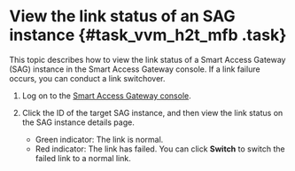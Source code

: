 # View the link status of an SAG instance {#task_vvm_h2t_mfb .task}

This topic describes how to view the link status of a Smart Access Gateway \(SAG\) instance in the Smart Access Gateway console. If a link failure occurs, you can conduct a link switchover.

1.  Log on to the [Smart Access Gateway console](https://smartag.console.aliyun.com/sag/cn-shanghai/sags).
2.  Click the ID of the target SAG instance, and then view the link status on the SAG instance details page. 

    -   Green indicator: The link is normal.
    -   Red indicator: The link has failed. You can click **Switch** to switch the failed link to a normal link.

